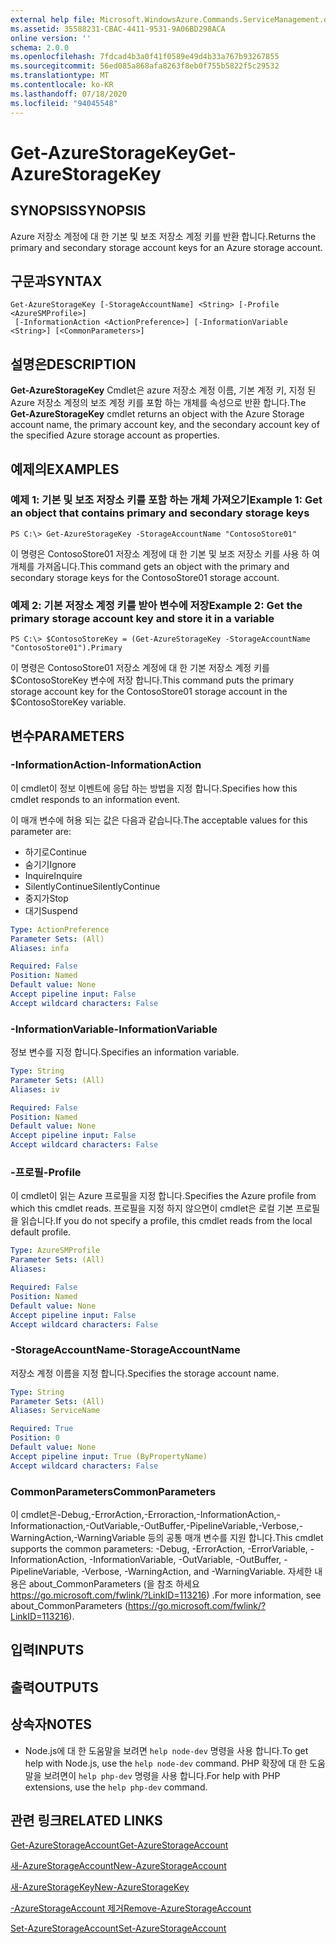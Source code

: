 ```yaml
---
external help file: Microsoft.WindowsAzure.Commands.ServiceManagement.dll-Help.xml
ms.assetid: 35588231-CBAC-4411-9531-9A06BD298ACA
online version: ''
schema: 2.0.0
ms.openlocfilehash: 7fdcad4b3a0f41f0589e49d4b33a767b93267855
ms.sourcegitcommit: 56ed085a868afa8263f8eb0f755b5822f5c29532
ms.translationtype: MT
ms.contentlocale: ko-KR
ms.lasthandoff: 07/18/2020
ms.locfileid: "94045548"
---
```

# <span data-ttu-id="635d0-101">Get-AzureStorageKey</span><span class="sxs-lookup"><span data-stu-id="635d0-101">Get-AzureStorageKey</span></span>

## <span data-ttu-id="635d0-102">SYNOPSIS</span><span class="sxs-lookup"><span data-stu-id="635d0-102">SYNOPSIS</span></span>
<span data-ttu-id="635d0-103">Azure 저장소 계정에 대 한 기본 및 보조 저장소 계정 키를 반환 합니다.</span><span class="sxs-lookup"><span data-stu-id="635d0-103">Returns the primary and secondary storage account keys for an Azure storage account.</span></span>

## <span data-ttu-id="635d0-104">구문과</span><span class="sxs-lookup"><span data-stu-id="635d0-104">SYNTAX</span></span>

```
Get-AzureStorageKey [-StorageAccountName] <String> [-Profile <AzureSMProfile>]
 [-InformationAction <ActionPreference>] [-InformationVariable <String>] [<CommonParameters>]
```

## <span data-ttu-id="635d0-105">설명은</span><span class="sxs-lookup"><span data-stu-id="635d0-105">DESCRIPTION</span></span>
<span data-ttu-id="635d0-106">**Get-AzureStorageKey** Cmdlet은 azure 저장소 계정 이름, 기본 계정 키, 지정 된 Azure 저장소 계정의 보조 계정 키를 포함 하는 개체를 속성으로 반환 합니다.</span><span class="sxs-lookup"><span data-stu-id="635d0-106">The **Get-AzureStorageKey** cmdlet returns an object with the Azure Storage account name, the primary account key, and the secondary account key of the specified Azure storage account as properties.</span></span>

## <span data-ttu-id="635d0-107">예제의</span><span class="sxs-lookup"><span data-stu-id="635d0-107">EXAMPLES</span></span>

### <span data-ttu-id="635d0-108">예제 1: 기본 및 보조 저장소 키를 포함 하는 개체 가져오기</span><span class="sxs-lookup"><span data-stu-id="635d0-108">Example 1: Get an object that contains primary and secondary storage keys</span></span>
```
PS C:\> Get-AzureStorageKey -StorageAccountName "ContosoStore01"
```

<span data-ttu-id="635d0-109">이 명령은 ContosoStore01 저장소 계정에 대 한 기본 및 보조 저장소 키를 사용 하 여 개체를 가져옵니다.</span><span class="sxs-lookup"><span data-stu-id="635d0-109">This command gets an object with the primary and secondary storage keys for the ContosoStore01 storage account.</span></span>

### <span data-ttu-id="635d0-110">예제 2: 기본 저장소 계정 키를 받아 변수에 저장</span><span class="sxs-lookup"><span data-stu-id="635d0-110">Example 2: Get the primary storage account key and store it in a variable</span></span>
```
PS C:\> $ContosoStoreKey = (Get-AzureStorageKey -StorageAccountName "ContosoStore01").Primary
```

<span data-ttu-id="635d0-111">이 명령은 ContosoStore01 저장소 계정에 대 한 기본 저장소 계정 키를 $ContosoStoreKey 변수에 저장 합니다.</span><span class="sxs-lookup"><span data-stu-id="635d0-111">This command puts the primary storage account key for the ContosoStore01 storage account in the $ContosoStoreKey variable.</span></span>

## <span data-ttu-id="635d0-112">변수</span><span class="sxs-lookup"><span data-stu-id="635d0-112">PARAMETERS</span></span>

### <span data-ttu-id="635d0-113">-InformationAction</span><span class="sxs-lookup"><span data-stu-id="635d0-113">-InformationAction</span></span>
<span data-ttu-id="635d0-114">이 cmdlet이 정보 이벤트에 응답 하는 방법을 지정 합니다.</span><span class="sxs-lookup"><span data-stu-id="635d0-114">Specifies how this cmdlet responds to an information event.</span></span>

<span data-ttu-id="635d0-115">이 매개 변수에 허용 되는 값은 다음과 같습니다.</span><span class="sxs-lookup"><span data-stu-id="635d0-115">The acceptable values for this parameter are:</span></span>

- <span data-ttu-id="635d0-116">하기로</span><span class="sxs-lookup"><span data-stu-id="635d0-116">Continue</span></span>
- <span data-ttu-id="635d0-117">숨기기</span><span class="sxs-lookup"><span data-stu-id="635d0-117">Ignore</span></span>
- <span data-ttu-id="635d0-118">Inquire</span><span class="sxs-lookup"><span data-stu-id="635d0-118">Inquire</span></span>
- <span data-ttu-id="635d0-119">SilentlyContinue</span><span class="sxs-lookup"><span data-stu-id="635d0-119">SilentlyContinue</span></span>
- <span data-ttu-id="635d0-120">중지가</span><span class="sxs-lookup"><span data-stu-id="635d0-120">Stop</span></span>
- <span data-ttu-id="635d0-121">대기</span><span class="sxs-lookup"><span data-stu-id="635d0-121">Suspend</span></span>

```yaml
Type: ActionPreference
Parameter Sets: (All)
Aliases: infa

Required: False
Position: Named
Default value: None
Accept pipeline input: False
Accept wildcard characters: False
```

### <span data-ttu-id="635d0-122">-InformationVariable</span><span class="sxs-lookup"><span data-stu-id="635d0-122">-InformationVariable</span></span>
<span data-ttu-id="635d0-123">정보 변수를 지정 합니다.</span><span class="sxs-lookup"><span data-stu-id="635d0-123">Specifies an information variable.</span></span>

```yaml
Type: String
Parameter Sets: (All)
Aliases: iv

Required: False
Position: Named
Default value: None
Accept pipeline input: False
Accept wildcard characters: False
```

### <span data-ttu-id="635d0-124">-프로필</span><span class="sxs-lookup"><span data-stu-id="635d0-124">-Profile</span></span>
<span data-ttu-id="635d0-125">이 cmdlet이 읽는 Azure 프로필을 지정 합니다.</span><span class="sxs-lookup"><span data-stu-id="635d0-125">Specifies the Azure profile from which this cmdlet reads.</span></span>
<span data-ttu-id="635d0-126">프로필을 지정 하지 않으면이 cmdlet은 로컬 기본 프로필을 읽습니다.</span><span class="sxs-lookup"><span data-stu-id="635d0-126">If you do not specify a profile, this cmdlet reads from the local default profile.</span></span>

```yaml
Type: AzureSMProfile
Parameter Sets: (All)
Aliases: 

Required: False
Position: Named
Default value: None
Accept pipeline input: False
Accept wildcard characters: False
```

### <span data-ttu-id="635d0-127">-StorageAccountName</span><span class="sxs-lookup"><span data-stu-id="635d0-127">-StorageAccountName</span></span>
<span data-ttu-id="635d0-128">저장소 계정 이름을 지정 합니다.</span><span class="sxs-lookup"><span data-stu-id="635d0-128">Specifies the storage account name.</span></span>

```yaml
Type: String
Parameter Sets: (All)
Aliases: ServiceName

Required: True
Position: 0
Default value: None
Accept pipeline input: True (ByPropertyName)
Accept wildcard characters: False
```

### <span data-ttu-id="635d0-129">CommonParameters</span><span class="sxs-lookup"><span data-stu-id="635d0-129">CommonParameters</span></span>
<span data-ttu-id="635d0-130">이 cmdlet은-Debug,-ErrorAction,-Erroraction,-InformationAction,-Informationaction,-OutVariable,-OutBuffer,-PipelineVariable,-Verbose,-WarningAction,-WarningVariable 등의 공통 매개 변수를 지원 합니다.</span><span class="sxs-lookup"><span data-stu-id="635d0-130">This cmdlet supports the common parameters: -Debug, -ErrorAction, -ErrorVariable, -InformationAction, -InformationVariable, -OutVariable, -OutBuffer, -PipelineVariable, -Verbose, -WarningAction, and -WarningVariable.</span></span> <span data-ttu-id="635d0-131">자세한 내용은 about_CommonParameters (을 참조 하세요 https://go.microsoft.com/fwlink/?LinkID=113216) .</span><span class="sxs-lookup"><span data-stu-id="635d0-131">For more information, see about_CommonParameters (https://go.microsoft.com/fwlink/?LinkID=113216).</span></span>

## <span data-ttu-id="635d0-132">입력</span><span class="sxs-lookup"><span data-stu-id="635d0-132">INPUTS</span></span>

## <span data-ttu-id="635d0-133">출력</span><span class="sxs-lookup"><span data-stu-id="635d0-133">OUTPUTS</span></span>

## <span data-ttu-id="635d0-134">상속자</span><span class="sxs-lookup"><span data-stu-id="635d0-134">NOTES</span></span>
* <span data-ttu-id="635d0-135">Node.js에 대 한 도움말을 보려면 `help node-dev` 명령을 사용 합니다.</span><span class="sxs-lookup"><span data-stu-id="635d0-135">To get help with Node.js, use the `help node-dev` command.</span></span> <span data-ttu-id="635d0-136">PHP 확장에 대 한 도움말을 보려면이 `help php-dev` 명령을 사용 합니다.</span><span class="sxs-lookup"><span data-stu-id="635d0-136">For help with PHP extensions, use the `help php-dev` command.</span></span>

## <span data-ttu-id="635d0-137">관련 링크</span><span class="sxs-lookup"><span data-stu-id="635d0-137">RELATED LINKS</span></span>

[<span data-ttu-id="635d0-138">Get-AzureStorageAccount</span><span class="sxs-lookup"><span data-stu-id="635d0-138">Get-AzureStorageAccount</span></span>](./Get-AzureStorageAccount.md)

[<span data-ttu-id="635d0-139">새-AzureStorageAccount</span><span class="sxs-lookup"><span data-stu-id="635d0-139">New-AzureStorageAccount</span></span>](./New-AzureStorageAccount.md)

[<span data-ttu-id="635d0-140">새-AzureStorageKey</span><span class="sxs-lookup"><span data-stu-id="635d0-140">New-AzureStorageKey</span></span>](./New-AzureStorageKey.md)

[<span data-ttu-id="635d0-141">-AzureStorageAccount 제거</span><span class="sxs-lookup"><span data-stu-id="635d0-141">Remove-AzureStorageAccount</span></span>](./Remove-AzureStorageAccount.md)

[<span data-ttu-id="635d0-142">Set-AzureStorageAccount</span><span class="sxs-lookup"><span data-stu-id="635d0-142">Set-AzureStorageAccount</span></span>](./Set-AzureStorageAccount.md)


